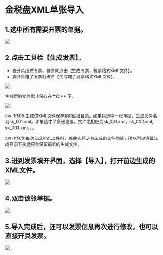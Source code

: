 # 金税盘XML单张导入

## 1.选中所有需要开票的单据。

![](/static/images/sk/011.jpg)

## 2.点击工具栏【生成发票】。

  * 要开具纸质专票、普票就点击【生成专票、普票格式XML文件】。
  * 要开具电子发票就点击【生成电子发票格式XML文件】。

![](/static/images/sk/012.jpg)

生成后的文件默认保存在**C:\** 下。

![](/static/images/sk/013.jpg)



 :tw-1f505:生成的XML文件保存到C盘根目录。如果只选中一张单据，生成文件名为sk_001.xml。如果选中了多张发票。文件名相应为sk_001.xml，sk_002.xml,
sk_003.xml。。。

:tw-1f505:每次生成XML文件时，都会先将之前生成的文件删除，所以可以保证生成目录下永远只会保留最新的生成文件。



## 3.进到发票填开界面，选择【导入】，打开前边生成的XML文件。

![](/static/images/sk/014.jpg)

## 4.双击该张单据。

![](/static/images/sk/015.jpg)

## 5.导入完成后，还可以发票信息再次进行修改，也可以直接开具发票。


![](/static/images/sk/016.jpg)



